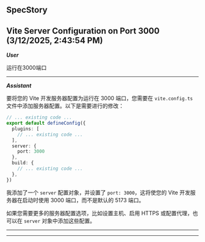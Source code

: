 ## SpecStory

## Vite Server Configuration on Port 3000 (3/12/2025, 2:43:54 PM)

_**User**_

运行在3000端口

---

_**Assistant**_

要将您的 Vite 开发服务器配置为运行在 3000 端口，您需要在 `vite.config.ts` 文件中添加服务器配置。以下是需要进行的修改：

```ts:vite.config.ts
// ... existing code ...
export default defineConfig({
  plugins: [
    // ... existing code ...
  ],
  server: {
    port: 3000
  },
  build: {
    // ... existing code ...
  },
})
```

我添加了一个 `server` 配置对象，并设置了 `port: 3000`，这将使您的 Vite 开发服务器在启动时使用 3000 端口，而不是默认的 5173 端口。

如果您需要更多的服务器配置选项，比如设置主机、启用 HTTPS 或配置代理，也可以在 `server` 对象中添加这些配置。

---



---

